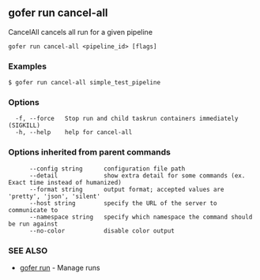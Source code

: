 ## gofer run cancel-all

CancelAll cancels all run for a given pipeline

```
gofer run cancel-all <pipeline_id> [flags]
```

### Examples

```
$ gofer run cancel-all simple_test_pipeline
```

### Options

```
  -f, --force   Stop run and child taskrun containers immediately (SIGKILL)
  -h, --help    help for cancel-all
```

### Options inherited from parent commands

```
      --config string      configuration file path
      --detail             show extra detail for some commands (ex. Exact time instead of humanized)
      --format string      output format; accepted values are 'pretty', 'json', 'silent'
      --host string        specify the URL of the server to communicate to
      --namespace string   specify which namespace the command should be run against
      --no-color           disable color output
```

### SEE ALSO

- [gofer run](gofer_run.md) - Manage runs
